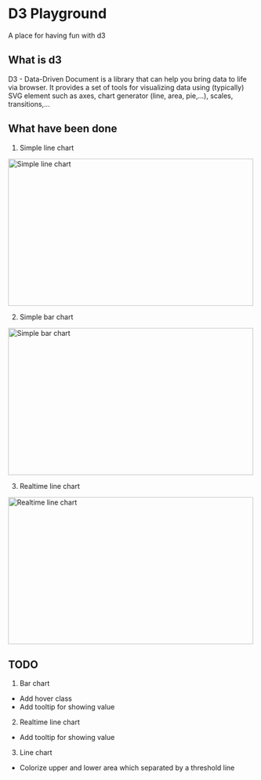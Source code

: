 # D3 Playground

A place for having fun with d3

## What is d3

D3 - Data-Driven Document is a library that can help you bring data to life via browser. It provides a set of tools for visualizing data using (typically) SVG element such as axes, chart generator (line, area, pie,...), scales, transitions,...

## What have been done

1. Simple line chart

<img src="https://firebasestorage.googleapis.com/v0/b/d3-playground-a2874.appspot.com/o/simple_line_chart_with_label.png?alt=media" alt="Simple line chart" width="500" height="300" />

2. Simple bar chart

<img src="https://firebasestorage.googleapis.com/v0/b/d3-playground-a2874.appspot.com/o/bar_chart_min.png?alt=media" alt="Simple bar chart" width="500" height="300" />

3. Realtime line chart

<img src="https://firebasestorage.googleapis.com/v0/b/d3-playground-a2874.appspot.com/o/realtime_line_chart.gif?alt=media" alt="Realtime line chart" width="500" height="300" />

## TODO

1. Bar chart
  - Add hover class
  - Add tooltip for showing value

2. Realtime line chart
  - Add tooltip for showing value

3. Line chart
  - Colorize upper and lower area which separated by a threshold line
